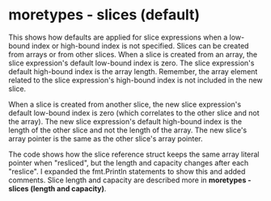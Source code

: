 # moretypes - slices (default)

This shows how defaults are applied for slice expressions when a low-bound index or high-bound index is not specified. Slices can be created from arrays or from other slices. When a slice is created from an array, the slice expression's default low-bound index is zero. The slice expression's default high-bound index is the array length. Remember, the array element related to the slice expression's high-bound index is not included in the new slice.

When a slice is created from another slice, the new slice expression's default low-bound index is zero (which correlates to the other slice and not the array). The new slice expression's default high-bound index is the length of the other slice and not the length of the array. The new slice's array pointer is the same as the other slice's array pointer.

The code shows how the slice reference struct keeps the same array literal pointer when "resliced", but the length and capacity changes after each "reslice". I expanded the fmt.Println statements to show this and added comments. Slice length and capacity are described more in **moretypes - slices (length and capacity)**.
